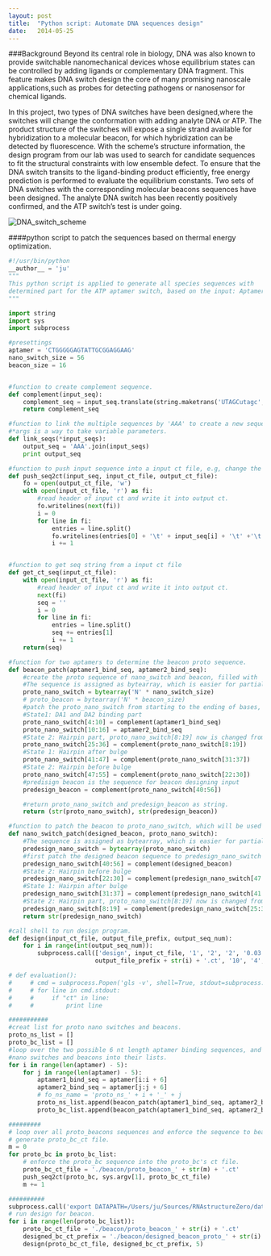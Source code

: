 ```yaml
---
layout: post
title:  "Python script: Automate DNA sequences design"
date:   2014-05-25
---
```


###Background
Beyond its central role in biology, DNA was also known to provide switchable nanomechanical devices
whose equilibrium states can be controlled by adding ligands or complementary DNA fragment.
This feature makes DNA switch design the core of many promising nanoscale applications,such as probes
for detecting pathogens or nanosensor for chemical ligands.


In this project, two types of DNA switches have been designed,where the switches will change the
conformation with adding analyte DNA or ATP. The product structure of the switches will expose a
single strand available for hybridization to a molecular beacon, for which hybridization can be
detected by fluorescence. With the scheme’s structure information, the design program from our
lab was used to search for candidate sequences to fit the structural constraints with low ensemble
defect. To ensure that the DNA switch transits to the ligand-binding product efficiently, free
energy prediction is performed to evaluate the equilibrium constants. Two sets of DNA switches
with the corresponding molecular beacons sequences have been designed. The analyte DNA switch has
been recently positively confirmed, and the ATP switch’s test is under going.

![DNA_switch_scheme][1]

####python script to patch the sequences based on thermal energy optimization.

```python
#!/usr/bin/python
__author__ = 'ju'
"""
This python script is applied to generate all species sequences with
determined part for the ATP aptamer switch, based on the input: Aptamer.
"""

import string
import sys
import subprocess

#presettings
aptamer = 'CTGGGGGAGTATTGCGGAGGAAG'
nano_switch_size = 56
beacon_size = 16


#function to create complement sequence.
def complement(input_seq):
    complement_seq = input_seq.translate(string.maketrans('UTAGCutagc', 'AATCGAATCG'))[::-1]
    return complement_seq

#function to link the multiple sequences by 'AAA' to create a new sequence for evaluation.
#*args is a way to take variable parameters.
def link_seqs(*input_seqs):
    output_seq = 'AAA'.join(input_seqs)
    print output_seq

#function to push input sequence into a input ct file, e.g, change the sequence of ct file as input seq
def push_seq2ct(input_seq, input_ct_file, output_ct_file):
    fo = open(output_ct_file, 'w')
    with open(input_ct_file, 'r') as fi:
        #read header of input ct and write it into output ct.
        fo.writelines(next(fi))
        i = 0
        for line in fi:
            entries = line.split()
            fo.writelines(entries[0] + '\t' + input_seq[i] + '\t' +'\t'.join(entries[2:]) + '\n')
            i += 1


#function to get seq string from a input ct file
def get_ct_seq(input_ct_file):
    with open(input_ct_file, 'r') as fi:
        #read header of input ct and write it into output ct.
        next(fi)
        seq = ''
        i = 0
        for line in fi:
            entries = line.split()
            seq += entries[1]
            i += 1
    return(seq)

#function for two aptamers to determine the beacon proto sequence.
def beacon_patch(aptamer1_bind_seq, aptamer2_bind_seq):
    #create the proto sequence of nano_switch and beacon, filled with 'N'.
    #The sequence is assigned as bytearray, which is easier for partial assignment
    proto_nano_switch = bytearray('N' * nano_switch_size)
    # proto_beacon = bytearray('N' * beacon_size)
    #patch the proto_nano_switch from starting to the ending of bases, by sequence complementary feature.
    #State1: DA1 and DA2 binding part
    proto_nano_switch[4:10] = complement(aptamer1_bind_seq)
    proto_nano_switch[10:16] = aptamer2_bind_seq
    #State 2: Hairpin part, proto_nano_switch[8:19] now is changed from starting sequence
    proto_nano_switch[25:36] = complement(proto_nano_switch[8:19])
    #State 1: Hairpin after bulge
    proto_nano_switch[41:47] = complement(proto_nano_switch[31:37])
    #State 2: Hairpin before bulge
    proto_nano_switch[47:55] = complement(proto_nano_switch[22:30])
    #predisign beacon is the sequence for beacon designing input
    predesign_beacon = complement(proto_nano_switch[40:56])

    #return proto_nano_switch and predesign_beacon as string.
    return (str(proto_nano_switch), str(predesign_beacon))

#function to patch the beacon to proto_nano_switch, which will be used for nano_switch's design.
def nano_switch_patch(designed_beacon, proto_nano_switch):
    #The sequence is assigned as bytearray, which is easier for partial assignment
    predesign_nano_switch = bytearray(proto_nano_switch)
    #first patch the designed beacon sequence to predesign_nano_switch tail.
    predesign_nano_switch[40:56] = complement(designed_beacon)
    #State 2: Hairpin before bulge
    predesign_nano_switch[22:30] = complement(predesign_nano_switch[47:55])
    #State 1: Hairpin after bulge
    predesign_nano_switch[31:37] = complement(predesign_nano_switch[41:47])
    #State 2: Hairpin part, proto_nano_switch[8:19] now is changed from starting sequence
    predesign_nano_switch[8:19] = complement(predesign_nano_switch[25:36])
    return str(predesign_nano_switch)

#call shell to run design program.
def design(input_ct_file, output_file_prefix, output_seq_num):
    for i in range(int(output_seq_num)):
        subprocess.call(['design', input_ct_file, '1', '2', '2', '0.03', '50',
                        output_file_prefix + str(i) + '.ct', '10', '4', '20', '1'])

# def evaluation():
#     # cmd = subprocess.Popen('gls -v', shell=True, stdout=subprocess.PIPE)
#     # for line in cmd.stdout:
#     #     if "ct" in line:
#     #         print line

###########
#creat list for proto nano switches and beacons.
proto_ns_list = []
proto_bc_list = []
#loop over the two possible 6 nt length aptamer binding sequences, and append the output
#nano switches and beacons into their lists.
for i in range(len(aptamer) - 5):
    for j in range(len(aptamer) - 5):
        aptamer1_bind_seq = aptamer[i:i + 6]
        aptamer2_bind_seq = aptamer[j:j + 6]
        # fo_ns_name = 'proto_ns_' + i + '_' + j
        proto_ns_list.append(beacon_patch(aptamer1_bind_seq, aptamer2_bind_seq)[0])
        proto_bc_list.append(beacon_patch(aptamer1_bind_seq, aptamer2_bind_seq)[1])

#########
# loop over all proto_beacons sequences and enforce the sequence to beacon_temp ct file.
# generate proto_bc_ct file.
m = 0
for proto_bc in proto_bc_list:
    # enforce the proto_bc sequence into the proto_bc's ct file.
    proto_bc_ct_file = './beacon/proto_beacon_' + str(m) + '.ct'
    push_seq2ct(proto_bc, sys.argv[1], proto_bc_ct_file)
    m += 1

##########
subprocess.call('export DATAPATH=/Users/ju/Sources/RNAstructureZero/data_tables', shell=True)
# run design for beacon.
for i in range(len(proto_bc_list)):
    proto_bc_ct_file = './beacon/proto_beacon_' + str(i) + '.ct'
    designed_bc_ct_prefix = './beacon/designed_beacon_proto_' + str(i) + '_run'
    design(proto_bc_ct_file, designed_bc_ct_prefix, 5)

```


[1]: https://dl.dropboxusercontent.com/u/3637996/github_pages/post_2013-05-25-DNAdesign/DNAdesign.png